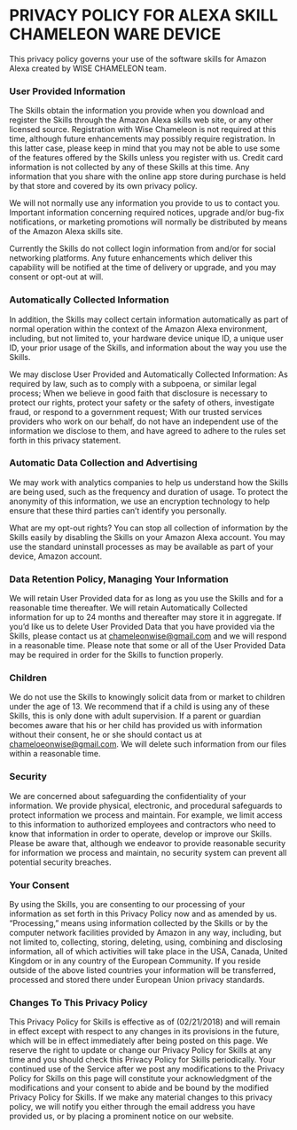 # PRIVACY POLICY FOR ALEXA SKILL CHAMELEON WARE DEVICE

This privacy policy governs your use of the software skills for Amazon Alexa created by WISE CHAMELEON team. 

### User Provided Information
The Skills obtain the information you provide when you download and register the Skills through the Amazon Alexa skills web site, or any other licensed source. Registration with Wise Chameleon is not required at this time, although future enhancements may possibly require registration. In this latter case, please keep in mind that you may not be able to use some of the features offered by the Skills unless you register with us. Credit card information is not collected by any of these Skills at this time. Any information that you share with the online app store during purchase is held by that store and covered by its own privacy policy.

We will not normally use any information you provide to us to contact you. Important information concerning required notices, upgrade and/or bug-fix notifications, or marketing promotions will normally be distributed by means of the Amazon Alexa skills site.

Currently the Skills do not collect login information from and/or for social networking platforms. Any future enhancements which deliver this capability will be notified at the time of delivery or upgrade, and you may consent or opt-out at will.


### Automatically Collected Information
In addition, the Skills may collect certain information automatically as part of normal operation within the context of the Amazon Alexa environment, including, but not limited to, your hardware device unique ID, a unique user ID, your prior usage of the Skills, and information about the way you use the Skills.

We may disclose User Provided and Automatically Collected Information:
As required by law, such as to comply with a subpoena, or similar legal process;
When we believe in good faith that disclosure is necessary to protect our rights, protect your safety or the safety of others, investigate fraud, or respond to a government request;
With our trusted services providers who work on our behalf, do not have an independent use of the information we disclose to them, and have agreed to adhere to the rules set forth in this privacy statement.


### Automatic Data Collection and Advertising
We may work with analytics companies to help us understand how the Skills are being used, such as the frequency and duration of usage. To protect the anonymity of this information, we use an encryption technology to help ensure that these third parties can’t identify you personally.

What are my opt-out rights?
You can stop all collection of information by the Skills easily by disabling the Skills on your Amazon Alexa account. You may use the standard uninstall processes as may be available as part of your device, Amazon account.


### Data Retention Policy, Managing Your Information
We will retain User Provided data for as long as you use the Skills and for a reasonable time thereafter. We will retain Automatically Collected information for up to 24 months and thereafter may store it in aggregate. If you’d like us to delete User Provided Data that you have provided via the Skills, please contact us at chameleonwise@gmail.com and we will respond in a reasonable time. Please note that some or all of the User Provided Data may be required in order for the Skills to function properly.


### Children
We do not use the Skills to knowingly solicit data from or market to children under the age of 13. We recommend that if a child is using any of these Skills, this is only done with adult supervision. If a parent or guardian becomes aware that his or her child has provided us with information without their consent, he or she should contact us at chameloeonwise@gmail.com. We will delete such information from our files within a reasonable time.



### Security
We are concerned about safeguarding the confidentiality of your information. We provide physical, electronic, and procedural safeguards to protect information we process and maintain. For example, we limit access to this information to authorized employees and contractors who need to know that information in order to operate, develop or improve our Skills. Please be aware that, although we endeavor to provide reasonable security for information we process and maintain, no security system can prevent all potential security breaches.



### Your Consent
By using the Skills, you are consenting to our processing of your information as set forth in this Privacy Policy now and as amended by us. “Processing,” means using information collected by the Skills or by the computer network facilities provided by Amazon in any way, including, but not limited to, collecting, storing, deleting, using, combining and disclosing information, all of which activities will take place in the USA, Canada, United Kingdom or in any country of the European Community. If you reside outside of the above listed countries your information will be transferred, processed and stored there under European Union privacy standards.


### Changes To This Privacy Policy
This Privacy Policy for Skills is effective as of (02/21/2018) and will remain in effect except with respect to any changes in its provisions in the future, which will be in effect immediately after being posted on this page. We reserve the right to update or change our Privacy Policy for Skills at any time and you should check this Privacy Policy for Skills periodically. Your continued use of the Service after we post any modifications to the Privacy Policy for Skills on this page will constitute your acknowledgment of the modifications and your consent to abide and be bound by the modified Privacy Policy for Skills. If we make any material changes to this privacy policy, we will notify you either through the email address you have provided us, or by placing a prominent notice on our website.
